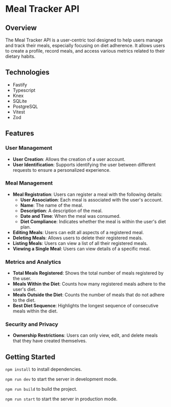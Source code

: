 # Meal Tracker API

## Overview
The Meal Tracker API is a user-centric tool designed to help users manage and track their meals, especially focusing on diet adherence. It allows users to create a profile, record meals, and access various metrics related to their dietary habits.

## Technologies

- Fastify
- Typescript
- Knex
- SQLite
- PostgreSQL
- Vitest
- Zod

## Features

### User Management
- **User Creation**: Allows the creation of a user account.
- **User Identification**: Supports identifying the user between different requests to ensure a personalized experience.

### Meal Management
- **Meal Registration**: Users can register a meal with the following details:
  - **User Association**: Each meal is associated with the user's account.
  - **Name**: The name of the meal.
  - **Description**: A description of the meal.
  - **Date and Time**: When the meal was consumed.
  - **Diet Compliance**: Indicates whether the meal is within the user's diet plan.
- **Editing Meals**: Users can edit all aspects of a registered meal.
- **Deleting Meals**: Allows users to delete their registered meals.
- **Listing Meals**: Users can view a list of all their registered meals.
- **Viewing a Single Meal**: Users can view details of a specific meal.

### Metrics and Analytics
- **Total Meals Registered**: Shows the total number of meals registered by the user.
- **Meals Within the Diet**: Counts how many registered meals adhere to the user's diet.
- **Meals Outside the Diet**: Counts the number of meals that do not adhere to the diet.
- **Best Diet Sequence**: Highlights the longest sequence of consecutive meals within the diet.

### Security and Privacy
- **Ownership Restrictions**: Users can only view, edit, and delete meals that they have created themselves.

## Getting Started

```npm install``` to install dependencies.

```npm run dev``` to start the server in development mode.

```npm run build``` to build the project.

```npm run start``` to start the server in production mode.
